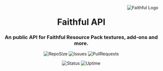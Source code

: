 <img src="https://database.faithfulpack.net/images/branding/logos/transparent/256/plain_logo.png" alt="Faithful Logo" align="right">
<div align="center">
  <h1>Faithful API</h1>
  <h3>An public API for Faithful Resource Pack textures, add-ons and more.</h3>

![RepoSize](https://img.shields.io/github/repo-size/Faithful-Resource-Pack/API)
![Issues](https://img.shields.io/github/issues/Faithful-Resource-Pack/API)
![PullRequests](https://img.shields.io/github/issues-pr/Faithful-Resource-Pack/API)

![Status](https://status.faithfulpack.net/api/badge/1/status)
![Uptime](https://status.faithfulpack.net/api/badge/1/uptime/24?label=24h%20&labelSuffix=Uptime)
</div>
